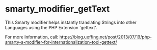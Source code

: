 # smarty_modifier_getText

This Smarty modifier helps instantly translating Strings into other Languages using the PHP Extension 'gettext'.

For more Information, call:  https://blog.ueffing.net/post/2013/07/19/php-smarty-a-modifier-for-internationalization-tool-gettext/
